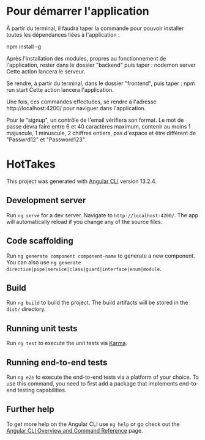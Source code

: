 # Pour démarrer l'application

À partir du terminal, il faudra taper la commande pour pouvoir installer toutes les dépendances liées à l'application :

npm install -g

Après l'installation des modules, propres au fonctionnement de l'application, rester dans le dossier "backend" puis taper :
nodemon server
Cette action lancera le serveur.

Se rendre, à partir du terminal, dans le dossier "frontend", puis taper :
npm run start
Cette action lancera l'application.

Une fois, ces commandes effectuées, se rendre à l'adresse http://localhost:4200/ pour naviguer dans l'application.

Pour le "signup", un contrôle de l'email vérifiera son format. Le mot de passe devra faire entre 6 et 40 caractères maximum, contenir au moins 1 majuscule, 1 minuscule, 2 chiffres entiers, pas d'espace et être différent de "Passwrd12" et "Password123".

# HotTakes

This project was generated with [Angular CLI](https://github.com/angular/angular-cli) version 13.2.4.

## Development server

Run `ng serve` for a dev server. Navigate to `http://localhost:4200/`. The app will automatically reload if you change any of the source files.

## Code scaffolding

Run `ng generate component component-name` to generate a new component. You can also use `ng generate directive|pipe|service|class|guard|interface|enum|module`.

## Build

Run `ng build` to build the project. The build artifacts will be stored in the `dist/` directory.

## Running unit tests

Run `ng test` to execute the unit tests via [Karma](https://karma-runner.github.io).

## Running end-to-end tests

Run `ng e2e` to execute the end-to-end tests via a platform of your choice. To use this command, you need to first add a package that implements end-to-end testing capabilities.

## Further help

To get more help on the Angular CLI use `ng help` or go check out the [Angular CLI Overview and Command Reference](https://angular.io/cli) page.

